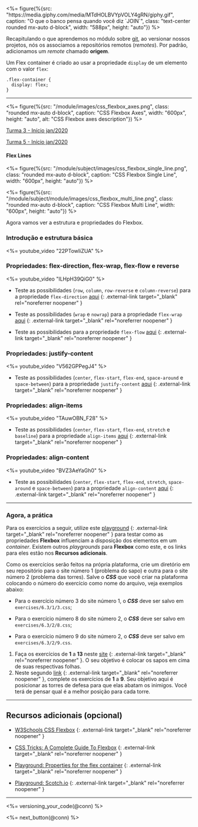 <%= figure(%{src: "https:\/\/media.giphy.com/media/MTdHOLBVYpVOLY4gRN/giphy.gif", caption: "O que o banco pensa quando você diz \`JOIN\`", class: "text-center rounded mx-auto d-block", width: "588px", height: "auto"}) %>

Recapitulando o que aprendemos no módulo sobre [git](/intro/git), ao versionar nossos projetos, nós os associamos a repositórios remotos (_remotes_). Por padrão, adicionamos um *remote* chamado **origem**.

Um Flex container é criado ao usar a propriedade `display` de um elemento com o valor `flex`:

```language-css
.flex-container {
  display: flex;
}
```

---

<%= figure(%{src: "/module/images/css_flexbox_axes.png", class: "rounded mx-auto d-block", caption: "CSS Flexbox Axes", width: "600px", height: "auto", alt: "CSS Flexbox axes description"}) %>

[Turma 3 - Início jan/2020](/content/module/subject/sd-cohort-3)

[Turma 5 - Início jan/2020](#sd-cohort-5)

#### Flex Lines

<%= figure(%{src: "/module/subject/images/css_flexbox_single_line.png", class: "rounded mx-auto d-block", caption: "CSS Flexbox Single Line", width: "600px", height: "auto"}) %>

<%= figure(%{src: "/module/subject/module/images/css_flexbox_multi_line.png", class: "rounded mx-auto d-block", caption: "CSS Flexbox Multi Line", width: "600px", height: "auto"}) %>

Agora vamos ver a estrutura e propriedades do Flexbox.

### Introdução e estrutura básica

<%= youtube_video "22PTowIiZUA" %>

### Propriedades: flex-direction, flex-wrap, flex-flow e reverse

<%= youtube_video "ILHpH39QiG0" %>

* Teste as possibilidades (`row`, `column`, `row-reverse` e `column-reverse`) para a propriedade `flex-direction` [aqui](https://www.w3schools.com/css/tryit.asp?filename=trycss3_flexbox_flex-direction_column) {: .external-link target="_blank" rel="noreferrer noopener" }

* Teste as possibilidades (`wrap` e `nowrap`) para a propriedade `flex-wrap` [aqui](https://www.w3schools.com/css/tryit.asp?filename=trycss3_flexbox_flex-wrap_wrap) {: .external-link target="_blank" rel="noreferrer noopener" }

* Teste as possibilidades para a propriedade `flex-flow` [aqui](https://www.w3schools.com/css/tryit.asp?filename=trycss3_flexbox_flex-flow_row_wrap) {: .external-link target="_blank" rel="noreferrer noopener" }

### Propriedades: justify-content

<%= youtube_video "V562GPPegJ4" %>

* Teste as possibilidades (`center`, `flex-start`, `flex-end`, `space-around` e `space-between`) para a propriedade `justify-content` [aqui](https://www.w3schools.com/css/tryit.asp?filename=trycss3_flexbox_justify-content_center) {: .external-link target="_blank" rel="noreferrer noopener" }

### Propriedades: align-items

<%= youtube_video "TAuwOBN_F28" %>

* Teste as possibilidades (`center`, `flex-start`, `flex-end`, `stretch` e `baseline`) para a propriedade `align-items` [aqui](https://www.w3schools.com/css/tryit.asp?filename=trycss3_flexbox_align-items_baseline) {: .external-link target="_blank" rel="noreferrer noopener" }

### Propriedades: align-content

<%= youtube_video "BVZ3AeYaGh0" %>

* Teste as possibilidades (`center`, `flex-start`, `flex-end`, `stretch`, `space-around` e `space-between`) para a propriedade `align-content` [aqui](https://www.w3schools.com/css/tryit.asp?filename=trycss3_flexbox_align-content_space-between) {: .external-link target="_blank" rel="noreferrer noopener" }

---

### Agora, a prática

Para os exercícios a seguir, utilize este [playground](https://the-echoplex.net/flexyboxes/) {: .external-link target="_blank" rel="noreferrer noopener" } para testar como as propriedades **Flexbox** influenciam a disposição dos elementos em um *container*. Existem outros *playgrounds* para **Flexbox** como este, e os links para eles estão nos **Recursos adicionais**.

Como os exercícios serão feitos na própria plataforma, crie um diretório em seu repositório para o site número 1 (problema do sapo) e outra para o site número 2 (problema das torres).
Salve o ***CSS*** que você criar na plataforma colocando o número do exercício como nome do arquivo, veja exemplos abaixo:

- Para o exercício número 3 do site número 1, o ***CSS*** deve ser salvo em `exercises/6.3/1/3.css`;

- Para o exercício número 8 do site número 2, o ***CSS*** deve ser salvo em `exercises/6.3/2/8.css`;

- Para o exercício número 9 do site número 2, o ***CSS*** deve ser salvo em `exercises/6.3/2/9.css`.

1. Faça os exercícios de **1** a **13** neste [site](https://flexboxfroggy.com/) {: .external-link target="_blank" rel="noreferrer noopener" }. O seu objetivo é colocar os sapos em cima de suas respectivas folhas.
2. Neste segundo [link](http://www.flexboxdefense.com/) {: .external-link target="_blank" rel="noreferrer noopener" }, complete os exercícios de **1** a **9**. Seu objetivo aqui é posicionar as torres de defesa para que elas abatam os inimigos. Você terá de pensar qual é a melhor posição para cada torre.

---

## Recursos adicionais (opcional)

* [W3Schools CSS Flexbox](https://www.w3schools.com/css/css3_flexbox.asp) {: .external-link target="_blank" rel="noreferrer noopener" }

* [CSS Tricks: A Complete Guide To Flexbox](https://css-tricks.com/snippets/css/a-guide-to-flexbox/) {: .external-link target="_blank" rel="noreferrer noopener" }

* [Playground: Properties for the flex container](https://codepen.io/enxaneta/full/adLPwv) {: .external-link target="_blank" rel="noreferrer noopener" }

* [Playground: Scotch.io](https://demos.scotch.io/visual-guide-to-css3-flexbox-flexbox-playground/demos/) {: .external-link target="_blank" rel="noreferrer noopener" }

---

<%= versioning_your_code(@conn) %>

<%= next_button(@conn) %>
